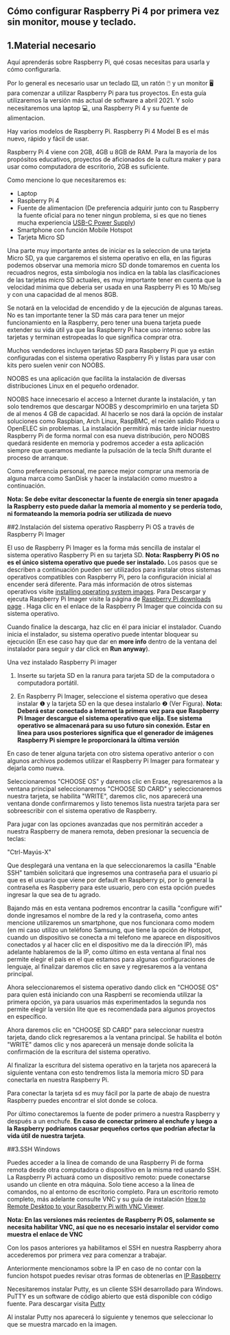 ## Cómo configurar Raspberry Pi 4 por primera vez sin monitor, mouse y teclado.

## 1.Material necesario

Aquí aprenderás sobre Raspberry Pi, qué cosas necesitas para usarla y cómo configurarla.

Por lo general es necesario usar un teclado ⌨️, un ratón 🖱️ y un monitor 🖥️ para comenzar a utilizar Raspberry Pi para tus proyectos. En esta guía utilizaremos la versión más actual de software a abril 2021. Y solo necesitaremos una laptop 💻, una Raspberry Pi 4 y su fuente de alimentacion.

Hay varios modelos de Raspberry Pi. Raspberry Pi 4 Model B es el más nuevo, rápido y fácil de usar.


Raspberry Pi 4 viene con 2GB, 4GB u 8GB de RAM. Para la mayoría de los propósitos educativos, proyectos de aficionados de la cultura maker y para usar como computadora de escritorio, 2GB es suficiente.
 
Como mencione lo que necesitaremos es:
 
*   Laptop
*   Raspberry Pi 4
*   Fuente de alimentacion (De preferencia adquirir junto con tu Raspberry la fuente oficial para no tener ningun problema, si es que no tienes mucha experiencia [USB-C Power Supply](https://www.raspberrypi.org/products/type-c-power-supply/))
* Smartphone con función Mobile Hotspot
*  Tarjeta Micro SD 
 
Una parte muy importante antes de iniciar es la seleccion de una tarjeta Micro SD, ya que cargaremos el sistema operativo en ella, en las figuras podemos observar una memoria micro SD donde tomaremos en cuenta los recuadros negros, esta simbologia nos indica en la tabla las clasificaciones de las tarjetas micro SD actuales, es muy importante tener en cuenta que la velocidad minima que deberia ser usada en una Raspberry Pi es 10 Mb/seg y con una capacidad de al menos 8GB.
 
Se notará en la velocidad de encendido y de la ejecución de algunas tareas. No es tan importante tener la SD más cara para tener un mejor funcionamiento en la Raspberry, pero tener una buena tarjeta puede extender su vida útil ya que las Raspberry Pi hace uso intenso sobre las tarjetas y terminan estropeadas lo que significa comprar otra.

Muchos vendedores incluyen tarjetas SD para Raspberry Pi que ya están configuradas con el sistema operativo Raspberry Pi y listas para usar con kits pero suelen venir con NOOBS.
 
NOOBS es una aplicación que facilita la instalación de diversas distribuciones Linux en el pequeño ordenador.
 
NOOBS hace innecesario el acceso a Internet durante la instalación, y tan solo tendremos que descargar NOOBS y descomprimirlo en una tarjeta SD de al menos 4 GB de capacidad. Al hacerlo se nos dará la opción de instalar soluciones como Raspbian, Arch Linux, RaspBMC, el recién salido Pidora u OpenELEC sin problemas. La instalación permitirá más tarde iniciar nuestro Raspberry Pi de forma normal con esa nueva distribución, pero NOOBS quedará residente en memoria y podremos acceder a esta aplicación siempre que queramos mediante la pulsación de la tecla Shift durante el proceso de arranque.
 
Como preferencia personal, me parece mejor comprar una memoria de alguna marca como SanDisk y hacer la instalación como muestro a continuación.


**Nota: Se debe evitar desconectar la fuente de energía sin tener apagada la Raspberry esto puede dañar la memoria al momento y se perdería todo, ni formateando la memoria podría ser utilizada de nuevo**

##2.Instalación del sistema operativo Raspberry Pi OS a través de Raspberry Pi Imager
 
El uso de Raspberry Pi Imager es la forma más sencilla de instalar el sistema operativo 
Raspberry Pi en su tarjeta SD. **Nota: Raspberry Pi OS no es el único sistema operativo que 
puede ser instalado.** Los pasos que se describen a continuación pueden ser utilizados para 
instalar otros sistemas operativos compatibles con Raspberry Pi, pero la configuración inicial 
al encender será diferente. Para más información de otros sistemas operativos visite [installing operating system images](https://www.raspberrypi.org/documentation/installation/installing-images/README.md).
Para Descargar y ejecuta Raspberry Pi Imager visite la página de [Raspberry Pi downloads 
page](https://www.raspberrypi.org/downloads) . 
Haga clic en el enlace de la Raspberry Pi Imager que coincida con su sistema operativo.

Cuando finalice la descarga, haz clic en él para iniciar el instalador.
Cuando inicia el instalador, su sistema operativo puede intentar bloquear su ejecución (En ese caso hay que dar en **more info** dentro de la ventana del instalador para seguir y dar click en **Run anyway**).
 
Una vez instalado Raspberry Pi imager 
 
1. Inserte su tarjeta SD en la ranura para tarjeta SD de la computadora o computadora 
portátil.
 
2. En Raspberry Pi Imager, seleccione el sistema operativo que desea instalar ❶ y 
la tarjeta SD en la que desea instalarlo ❷ (Ver Figura).
**Nota: Deberá estar conectado a Internet la primera vez para que Raspberry Pi Imager descargue el sistema operativo que elija. Ese sistema operativo se almacenará para su uso futuro sin conexión. Estar en línea para usos posteriores significa que el generador de imágenes Raspberry Pi siempre le proporcionará la última versión**



En caso de tener alguna tarjeta con otro sistema operativo anterior o con algunos archivos podemos utilizar el Raspberry Pi Imager para formatear y dejarla como nueva.
 
Seleccionaremos "CHOOSE OS" y daremos clic en Erase, regresaremos a la ventana principal seleccionaremos "CHOOSE SD CARD" y seleccionaremos nuestra tarjeta, se habilita "WRITE", daremos clic, nos aparecerá una ventana donde confirmaremos y listo tenemos lista nuestra tarjeta para ser sobreescribir con el sistema operativo de Raspberry.


Para jugar con las opciones avanzadas que nos permitirán acceder a nuestra Raspberry de manera remota, deben presionar la secuencia de teclas:
 
"Ctrl-Mayús-X"
 
Que desplegará una ventana en la que seleccionaremos la casilla "Enable SSH" también solicitará que ingresemos una contraseña para el usuario pi que es el usuario que viene por default en Raspberry pi, por lo general la contraseña es Raspberry para este usuario, pero con esta opción puedes ingresar la que sea de tu agrado.


Bajando más en esta ventana podremos encontrar la casilla "configure wifi" donde ingresamos el nombre de la red y la contraseña, como antes mencione utilizaremos un smartphone, que nos funcionara como modem (en mi caso utilizo un teléfono Samsung, que tiene la opción de Hotspot, cuando un dispositivo se conecta a mi telefono me aparece en dispositivos conectados y al hacer clic en el dispositivo me da la dirección IP), más adelante hablaremos de la IP, como último en esta ventana al final nos permite elegir el país en el que estamos para algunas configuraciones de lenguaje, al finalizar daremos clic en save y regresaremos a la ventana principal.


Ahora seleccionaremos el sistema operativo dando click en "CHOOSE OS" para quien está iniciando con una Raspberri se recomienda utilizar la primera opción, ya para usuarios más experimentados la segunda nos permite elegir la versión lite que es recomendada para algunos proyectos en específico.


Ahora daremos clic en "CHOOSE SD CARD" para seleccionar nuestra tarjeta, dando click regresaremos a la ventana principal. Se habilita el botón "WRITE" damos clic y nos aparecerá un mensaje donde solicita la confirmación de la escritura del sistema operativo.


Al finalizar la escritura del sistema operativo en la tarjeta nos aparecerá la siguiente ventana con esto tendremos lista la memoria micro SD para conectarla en nuestra Raspberry Pi.



Para conectar la tarjeta sd es muy fácil por la parte de abajo de nuestra Raspberry puedes encontrar el slot donde se coloca.



Por último conectaremos la fuente de poder primero a nuestra Raspberry y después a un enchufe. **En caso de conectar primero al enchufe y luego a la Raspberry podríamos causar pequeños cortos que podrían afectar la vida útil de nuestra tarjeta**.


##3.SSH Windows
 
Puedes acceder a la línea de comando de una Raspberry Pi de forma remota desde otra computadora o dispositivo en la misma red usando SSH. La Raspberry Pi actuará como un dispositivo remoto: puede conectarse usando un cliente en otra máquina. Solo tiene acceso a la línea de comandos, no al entorno de escritorio completo. 
Para un escritorio remoto completo, más adelante consulte VNC y su guía de instalación [How to Remote Desktop to your Raspberry 
Pi with VNC Viewer](https://www.raspberrypi.org/documentation/remote-access/vnc/).

**Nota: En las versiones más recientes de Raspberry Pi OS, solamente se necesita habilitar VNC, así que no es necesario instalar el servidor como muestra el enlace de VNC**
 
Con los pasos anteriores ya habilitamos el SSH en nuestra Raspberry ahora accederemos por primera vez para comenzar a trabajar.
 
Anteriormente mencionamos sobre la IP en caso de no contar con la funcion hotspot puedes revisar otras formas de obtenerlas en [IP Raspberry](https://www.raspberrypi.org/documentation/remote-access/ip-address.md)
 
Necesitaremos instalar Putty, es un cliente SSH desarrollado  para Windows. PuTTY es un software de código abierto que está disponible con código fuente. Para descargar visita [Putty](https://www.putty.org/)
 
Al instalar Putty nos aparecerá lo siguiente y tenemos que seleccionar lo que se muestra marcado en la imagen.
